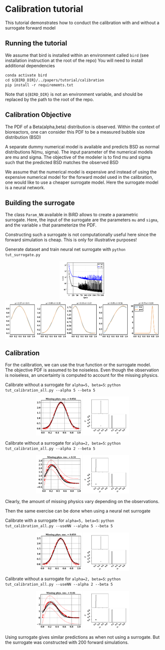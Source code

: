 # Calibration tutorial

This tutorial demonstrates how to conduct the calibration with and without a surrogate forward model

## Running the tutorial
We assume that bird is installed within an environment called `bird` (see installation instruction at the root of the repo)
You will need to install additional dependencies
```
conda activate bird
cd ${BIRD_DIR}/../papers/tutorial/calibration
pip install -r requirememts.txt
```
Note that `${BIRD_DIR}` is not an environment variable, and should be replaced by the path to the root of the repo.

## Calibration Objective

The PDF of a Beta(alpha,beta) distribution is observed.
Within the context of bioreactors, one can consider this PDF to be a measured bubble size distribution (BSD)

A separate dummy numerical model is available and predicts BSD as normal distributions N(mu, sigma). The input parameter of the numerical models are mu and sigma. The objective of the modeler is to find mu and sigma such that the predicted BSD matches the observed BSD

We assume that the numerical model is expensive and instead of using the expensive numerical model for the forward model used in the calibration, one would like to use a cheaper surrogate model. Here the surrogate model is a neural network.


## Building the surrogate

The class `Param_NN` available in BiRD allows to create a parametric surrogate. Here, the input of the surrogate are the parameters `mu` and `sigma`, and the variable `x` that parameterize the PDF.

Constructing such a surrogate is not computationally useful here since the forward simulation is cheap. This is only for illustrative purposes!

Generate dataset and train neural net surrogate with `python tut_surrogate.py` 

<p align="center">
<img src="/papers/tutorial/calibration/assets/Loss_surr.png" width="150" height="125"/>
<img src="/papers/tutorial/calibration/assets/test_surr.png" width="625" height="125"/>
</p>


## Calibration

For the calibration, we can use the true function or the surrogate model. The objective PDF is assumed to be noiseless. Even though the observation is noiseless, an uncertainty is computed to account for the missing physics.

Calibrate without a surrogate for `alpha=5, beta=5`: `python tut_calibration_all.py --alpha 5 --beta 5`

<p align="center">
<img src="/papers/tutorial/calibration/assets/True_a_5_b_5_prop.png" width="150" height="125"/>
<img src="/papers/tutorial/calibration/assets/True_a_5_b_5_corner.png" width="150" height="125"/>
</p>


Calibrate without a surrogate for `alpha=2, beta=5`: `python tut_calibration_all.py --alpha 2 --beta 5`


<p align="center">
<img src="/papers/tutorial/calibration/assets/True_a_2_b_5_prop.png" width="150" height="125"/>
<img src="/papers/tutorial/calibration/assets/True_a_2_b_5_corner.png" width="150" height="125"/>
</p>

Clearly, the amount of missing physics vary depending on the observations.

Then the same exercise can be done when using a neural net surrogate

Calibrate with a surrogate for `alpha=5, beta=5`: `python tut_calibration_all.py --useNN --alpha 5 --beta 5`

<p align="center">
<img src="/papers/tutorial/calibration/assets/Surr_a_5_b_5_prop.png" width="150" height="125"/>
<img src="/papers/tutorial/calibration/assets/Surr_a_5_b_5_corner.png" width="150" height="125"/>
</p>


Calibrate without a surrogate for `alpha=2, beta=5`: `python tut_calibration_all.py --useNN --alpha 2 --beta 5`


<p align="center">
<img src="/papers/tutorial/calibration/assets/Surr_a_2_b_5_prop.png" width="150" height="125"/>
<img src="/papers/tutorial/calibration/assets/Surr_a_2_b_5_corner.png" width="150" height="125"/>
</p>

Using surrogate gives similar predictions as when not using a surrogate. But the surrogate was constructed with 200 forward simulations.

